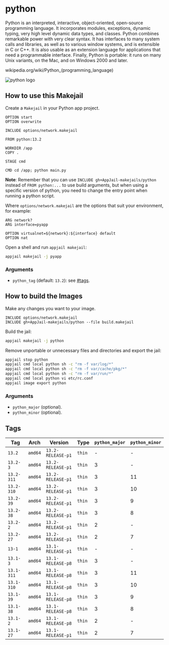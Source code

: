 # python

Python is an interpreted, interactive, object-oriented, open-source programming language. It incorporates modules, exceptions, dynamic typing, very high level dynamic data types, and classes. Python combines remarkable power with very clear syntax. It has interfaces to many system calls and libraries, as well as to various window systems, and is extensible in C or C++. It is also usable as an extension language for applications that need a programmable interface. Finally, Python is portable: it runs on many Unix variants, on the Mac, and on Windows 2000 and later.

wikipedia.org/wiki/Python_(programming\_language)

![python logo](https://upload.wikimedia.org/wikipedia/commons/thumb/c/c3/Python-logo-notext.svg/121px-Python-logo-notext.svg.png)

## How to use this Makejail

Create a `Makejail` in your Python app project.

```
OPTION start
OPTION overwrite

INCLUDE options/network.makejail

FROM python:13.2

WORKDIR /app
COPY .

STAGE cmd

CMD cd /app; python main.py
```

**Note**: Remember that you can use `INCLUDE gh+AppJail-makejails/python` instead of `FROM python:...` to use build arguments, but when using a specific version of python, you need to change the entry point when running a python script.

Where `options/network.makejail` are the options that suit your environment, for example:

```
ARG network?
ARG interface=pyapp

OPTION virtualnet=${network}:${interface} default
OPTION nat
```

Open a shell and run `appjail makejail`:

```sh
appjail makejail -j pyapp
```

### Arguments

* `python_tag` (default: `13.2`): see [#tags](#tags).

## How to build the Images

Make any changes you want to your image.

```
INCLUDE options/network.makejail
INCLUDE gh+AppJail-makejails/python --file build.makejail
```

Build the jail:

```sh
appjail makejail -j python
```

Remove unportable or unnecessary files and directories and export the jail:

```sh
appjail stop python
appjail cmd local python sh -c "rm -f var/log/*"
appjail cmd local python sh -c "rm -f var/cache/pkg/*"
appjail cmd local python sh -c "rm -f var/run/*"
appjail cmd local python vi etc/rc.conf
appjail image export python
```

### Arguments

* `python_major` (optional).
* `python_minor` (optional).

## Tags

| Tag        | Arch    | Version           | Type   | `python_major` | `python_minor` |
| ---------- | ------- | ----------------- | ------ | -------------- | -------------- |
| `13.2`     | `amd64` | `13.2-RELEASE-p1` | `thin` |       -        |        -       |
| `13.2-3`   | `amd64` | `13.2-RELEASE-p1` | `thin` |       3        |        -       |
| `13.2-311` | `amd64` | `13.2-RELEASE-p1` | `thin` |       3        |        11      |
| `13.2-310` | `amd64` | `13.2-RELEASE-p1` | `thin` |       3        |        10      |
| `13.2-39`  | `amd64` | `13.2-RELEASE-p1` | `thin` |       3        |        9       |
| `13.2-38`  | `amd64` | `13.2-RELEASE-p1` | `thin` |       3        |        8       |
| `13.2-2`   | `amd64` | `13.2-RELEASE-p1` | `thin` |       2        |        -       |
| `13.2-27`  | `amd64` | `13.2-RELEASE-p1` | `thin` |       2        |        7       |
| `13-1`     | `amd64` | `13.1-RELEASE-p1` | `thin` |       -        |        -       |
| `13.1-3`   | `amd64` | `13.1-RELEASE-p8` | `thin` |       3        |        -       |
| `13.1-311` | `amd64` | `13.1-RELEASE-p8` | `thin` |       3        |        11      |
| `13.1-310` | `amd64` | `13.1-RELEASE-p8` | `thin` |       3        |        10      |
| `13.1-39`  | `amd64` | `13.1-RELEASE-p8` | `thin` |       3        |        9       |
| `13.1-38`  | `amd64` | `13.1-RELEASE-p8` | `thin` |       3        |        8       |
| `13.1-2`   | `amd64` | `13.1-RELEASE-p8` | `thin` |       2        |        -       |
| `13.1-27`  | `amd64` | `13.1-RELEASE-p1` | `thin` |       2        |        7       |
